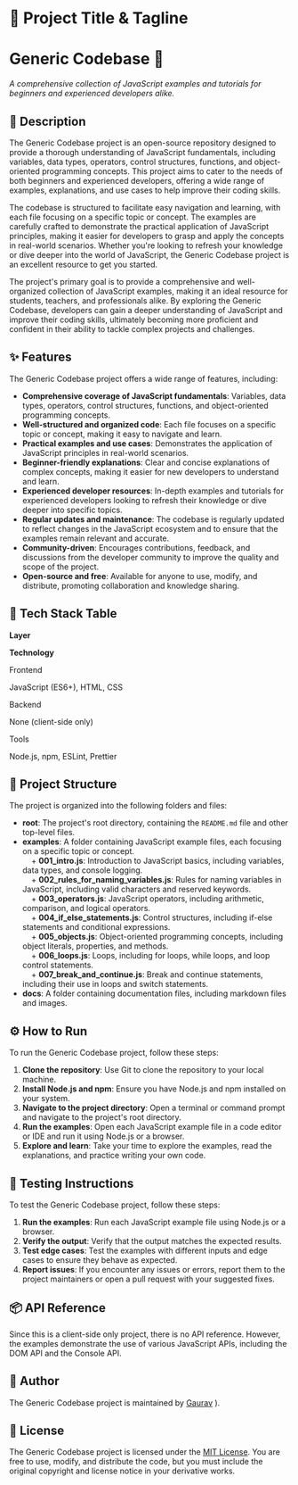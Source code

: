 # 🚀 Project Title & Tagline

# **Generic Codebase** 🌟  
*A comprehensive collection of JavaScript examples and tutorials for beginners and experienced developers alike.*

## 📖 Description

The Generic Codebase project is an open-source repository designed to provide a thorough understanding of JavaScript fundamentals, including variables, data types, operators, control structures, functions, and object-oriented programming concepts. This project aims to cater to the needs of both beginners and experienced developers, offering a wide range of examples, explanations, and use cases to help improve their coding skills.

The codebase is structured to facilitate easy navigation and learning, with each file focusing on a specific topic or concept. The examples are carefully crafted to demonstrate the practical application of JavaScript principles, making it easier for developers to grasp and apply the concepts in real-world scenarios. Whether you're looking to refresh your knowledge or dive deeper into the world of JavaScript, the Generic Codebase project is an excellent resource to get you started.

The project's primary goal is to provide a comprehensive and well-organized collection of JavaScript examples, making it an ideal resource for students, teachers, and professionals alike. By exploring the Generic Codebase, developers can gain a deeper understanding of JavaScript and improve their coding skills, ultimately becoming more proficient and confident in their ability to tackle complex projects and challenges.

## ✨ Features

The Generic Codebase project offers a wide range of features, including:

-   **Comprehensive coverage of JavaScript fundamentals**: Variables, data types, operators, control structures, functions, and object-oriented programming concepts.
-   **Well-structured and organized code**: Each file focuses on a specific topic or concept, making it easy to navigate and learn.
-   **Practical examples and use cases**: Demonstrates the application of JavaScript principles in real-world scenarios.
-   **Beginner-friendly explanations**: Clear and concise explanations of complex concepts, making it easier for new developers to understand and learn.
-   **Experienced developer resources**: In-depth examples and tutorials for experienced developers looking to refresh their knowledge or dive deeper into specific topics.
-   **Regular updates and maintenance**: The codebase is regularly updated to reflect changes in the JavaScript ecosystem and to ensure that the examples remain relevant and accurate.
-   **Community-driven**: Encourages contributions, feedback, and discussions from the developer community to improve the quality and scope of the project.
-   **Open-source and free**: Available for anyone to use, modify, and distribute, promoting collaboration and knowledge sharing.

## 🧰 Tech Stack Table

**Layer**

**Technology**

Frontend

JavaScript (ES6+), HTML, CSS

Backend

None (client-side only)

Tools

Node.js, npm, ESLint, Prettier

## 📁 Project Structure

The project is organized into the following folders and files:

-   **root**: The project's root directory, containing the `README.md` file and other top-level files.
-   **examples**: A folder containing JavaScript example files, each focusing on a specific topic or concept.  
        + **001_intro.js**: Introduction to JavaScript basics, including variables, data types, and console logging.  
        + **002_rules_for_naming_variables.js**: Rules for naming variables in JavaScript, including valid characters and reserved keywords.  
        + **003_operators.js**: JavaScript operators, including arithmetic, comparison, and logical operators.  
        + **004_if_else_statements.js**: Control structures, including if-else statements and conditional expressions.  
        + **005_objects.js**: Object-oriented programming concepts, including object literals, properties, and methods.  
        + **006_loops.js**: Loops, including for loops, while loops, and loop control statements.  
        + **007_break_and_continue.js**: Break and continue statements, including their use in loops and switch statements.
-   **docs**: A folder containing documentation files, including markdown files and images.

## ⚙️ How to Run

To run the Generic Codebase project, follow these steps:

1.  **Clone the repository**: Use Git to clone the repository to your local machine.
2.  **Install Node.js and npm**: Ensure you have Node.js and npm installed on your system.
3.  **Navigate to the project directory**: Open a terminal or command prompt and navigate to the project's root directory.
4.  **Run the examples**: Open each JavaScript example file in a code editor or IDE and run it using Node.js or a browser.
5.  **Explore and learn**: Take your time to explore the examples, read the explanations, and practice writing your own code.

## 🧪 Testing Instructions

To test the Generic Codebase project, follow these steps:

1.  **Run the examples**: Run each JavaScript example file using Node.js or a browser.
2.  **Verify the output**: Verify that the output matches the expected results.
3.  **Test edge cases**: Test the examples with different inputs and edge cases to ensure they behave as expected.
4.  **Report issues**: If you encounter any issues or errors, report them to the project maintainers or open a pull request with your suggested fixes.

## 📦 API Reference

Since this is a client-side only project, there is no API reference. However, the examples demonstrate the use of various JavaScript APIs, including the DOM API and the Console API.

## 👤 Author

The Generic Codebase project is maintained by [Gaurav](https://github.com/ggauravky "Gaurav") ).

## 📝 License

The Generic Codebase project is licensed under the [MIT License](https://opensource.org/licenses/MIT). You are free to use, modify, and distribute the code, but you must include the original copyright and license notice in your derivative works.